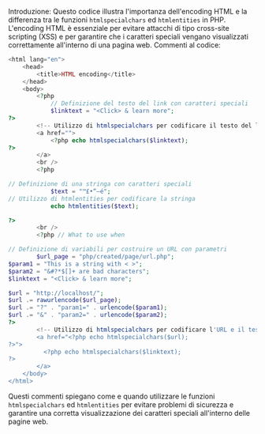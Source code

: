 Introduzione:
Questo codice illustra l'importanza dell'encoding HTML e la differenza tra le funzioni `htmlspecialchars` ed `htmlentities` in PHP. L'encoding HTML è essenziale per evitare attacchi di tipo cross-site scripting (XSS) e per garantire che i caratteri speciali vengano visualizzati correttamente all'interno di una pagina web.
Commenti al codice:
```php
<html lang="en">
	<head>
		<title>HTML encoding</title>
	</head>
	<body>
		<?php
			// Definizione del testo del link con caratteri speciali
			$linktext = "<Click> & learn more";
?>
		<!-- Utilizzo di htmlspecialchars per codificare il testo del link -->
		<a href="">
			<?php echo htmlspecialchars($linktext);
?>
		</a>
		<br />
		<?php

// Definizione di una stringa con caratteri speciali
			$text = "™£•“—é";
// Utilizzo di htmlentities per codificare la stringa
			echo htmlentities($text);

?>
		<br />
		<?php // What to use when

// Definizione di variabili per costruire un URL con parametri
		$url_page = "php/created/page/url.php";
$param1 = "This is a string with < >";
$param2 = "&#?*$[]+ are bad characters";
$linktext = "<Click> & learn more";

$url = "http://localhost/";
$url .= rawurlencode($url_page);
$url .= "?" . "param1=" . urlencode($param1);
$url .= "&" . "param2=" . urlencode($param2);
?>
		<!-- Utilizzo di htmlspecialchars per codificare l'URL e il testo del link -->
		<a href="<?php echo htmlspecialchars($url);
?>">
		  <?php echo htmlspecialchars($linktext);
?>
		</a>
	</body>
</html>
```
Questi commenti spiegano come e quando utilizzare le funzioni `htmlspecialchars` ed `htmlentities` per evitare problemi di sicurezza e garantire una corretta visualizzazione dei caratteri speciali all'interno delle pagine web.